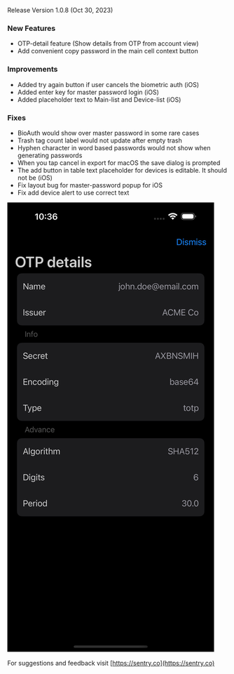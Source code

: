 Release Version 1.0.8 (Oct 30, 2023)<!--more-->

### New Features
- OTP-detail feature (Show details from OTP from account view)
- Add convenient copy password in the main cell context button

### Improvements
- Added try again button if user cancels the biometric auth (iOS)
- Added enter key for master password login (iOS)
- Added placeholder text to Main-list and Device-list (iOS)

### Fixes
- BioAuth would show over master password in some rare cases
- Trash tag count label would not update after empty trash
- Hyphen character in word based passwords would not show when generating passwords
- When you tap cancel in export for macOS the save dialog is prompted
- The add button in table text placeholder for devices is editable. It should not be (iOS)
- Fix layout bug for master-password popup for iOS
- Fix add device alert to use correct text

<img alt="img" src="/assets/images/blog/108.jpg" onload="this.width*=0.25">

For suggestions and feedback visit [https://sentry.co](https://sentry.co)
